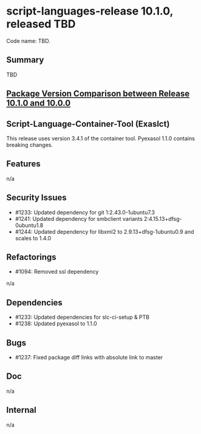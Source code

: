 # script-languages-release 10.1.0, released TBD

Code name: TBD.

## Summary

TBD

<!-- markdown-link-check-disable -->
## [Package Version Comparison between Release 10.1.0 and 10.0.0](https://github.com/exasol/script-languages-release/blob/master/doc/changes/package_diffs/10.1.0/README.md)

## Script-Language-Container-Tool (Exaslct)

This release uses version 3.4.1 of the container tool.
Pyexasol 1.1.0 contains breaking changes.

## Features

n/a

## Security Issues

 - #1233: Updated dependency for git 1:2.43.0-1ubuntu7.3
 - #1241: Updated dependency for smbclient variants 2:4.15.13+dfsg-0ubuntu1.8
 - #1244: Updated dependency for libxml2 to 2.9.13+dfsg-1ubuntu0.9 and scales to 1.4.0

## Refactorings

 - #1094: Removed ssl dependency 

n/a

## Dependencies

 - #1233: Updated dependencies for slc-ci-setup & PTB
 - #1238: Updated pyexasol to 1.1.0

## Bugs

 - #1237: Fixed package diff links with absolute link to master

## Doc

n/a

## Internal

 n/a
